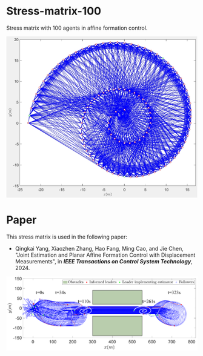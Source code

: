 # Stress-matrix-100
Stress matrix with 100 agents in affine formation control. 

![image](https://github.com/mkb9559/stress-matrix-100/blob/main/stress-matrix.png)

# Paper
This stress matrix is used in the following paper:

- Qingkai Yang, Xiaozhen Zhang, Hao Fang, Ming Cao, and Jie Chen, "Joint Estimation and Planar Affine Formation Control with Displacement Measurements", in ***IEEE Transactions on Control System Technology***, 2024.

![image](https://github.com/mkb9559/stress-matrix-100/blob/main/formation-maneuver.png)


